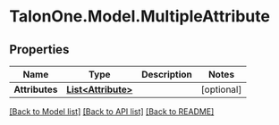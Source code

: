 # TalonOne.Model.MultipleAttribute
## Properties

Name | Type | Description | Notes
------------ | ------------- | ------------- | -------------
**Attributes** | [**List&lt;Attribute&gt;**](Attribute.md) |  | [optional] 

[[Back to Model list]](../README.md#documentation-for-models) [[Back to API list]](../README.md#documentation-for-api-endpoints) [[Back to README]](../README.md)


